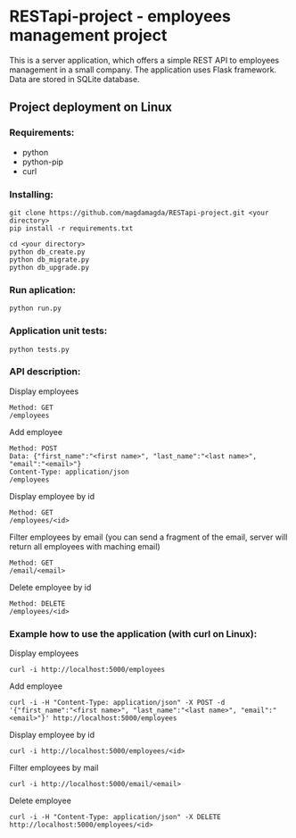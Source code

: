 # RESTapi-project - employees management project

This is a server application, which offers a simple REST API to employees management in a small company. The application uses Flask framework. Data are stored in SQLite database.  

## Project deployment on Linux ##

### Requirements: ###
- python
- python-pip
- curl

### Installing: ###
```
git clone https://github.com/magdamagda/RESTapi-project.git <your directory>
pip install -r requirements.txt

cd <your directory>
python db_create.py
python db_migrate.py
python db_upgrade.py
```
### Run aplication: ###
```
python run.py
```
### Application unit tests: ###
```
python tests.py
```
### API description: ###
 Display employees
 ```
 Method: GET
 /employees
 ```
 Add employee
 ```
 Method: POST
 Data: {"first_name":"<first name>", "last_name":"<last name>", "email":"<email>"}
 Content-Type: application/json
 /employees
 ```
 Display employee by id
 ```
 Method: GET
 /employees/<id>
 ```
 Filter employees by email (you can send a fragment of the email, server will return all employees with maching email)
 ```
 Method: GET
 /email/<email>
 ```
 Delete employee by id
 ```
 Method: DELETE
 /employees/<id>
 ```

### Example how to use the application (with curl on Linux): ###
 Display employees
 ```
 curl -i http://localhost:5000/employees
 ```
 Add employee
 ```
 curl -i -H "Content-Type: application/json" -X POST -d '{"first_name":"<first name>", "last_name":"<last name>", "email":"<email>"}' http://localhost:5000/employees
 ```
 Display employee by id
 ```
 curl -i http://localhost:5000/employees/<id>
 ```
 Filter employees by mail
 ```
 curl -i http://localhost:5000/email/<email>
 ```
 Delete employee
 ```
 curl -i -H "Content-Type: application/json" -X DELETE http://localhost:5000/employees/<id>
 ```




